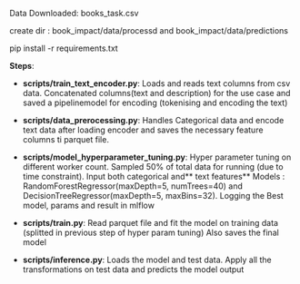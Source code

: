 Data Downloaded: books_task.csv

create dir : book_impact/data/processd and book_impact/data/predictions

pip install -r requirements.txt

**Steps**:

- **scripts/train_text_encoder.py**: Loads and reads text columns from csv data. Concatenated columns(text and description) for the use case and saved a pipelinemodel for encoding (tokenising and encoding the text)
  
- **scripts/data_prerocessing.py**: Handles Categorical data and encode text data after loading encoder and saves the necessary feature columns ti parquet file.
  
- **scripts/model_hyperparameter_tuning.py**: Hyper parameter tuning on different worker count. Sampled 50% of total data for running (due to time constraint). Input both categorical and** text features**  Models : RandomForestRegressor(maxDepth=5, numTrees=40) and DecisionTreeRegressor(maxDepth=5, maxBins=32). Logging the Best model, params and result in mlflow
  
- **scripts/train.py**: Read parquet file and fit the model on training data (splitted in previous step of hyper param tuning) Also saves the final model
  
- **scripts/inference.py**: Loads the model and test data. Apply all the transformations on test data and predicts the model output
